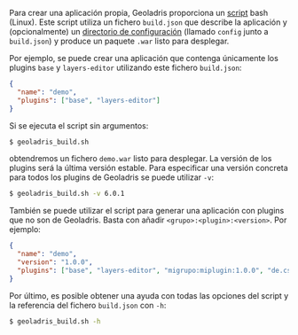 Para crear una aplicación propia, Geoladris proporciona un [script](https://raw.githubusercontent.com/geoladris/core/master/build-tools/geoladris_build.sh) bash (Linux). Este script utiliza un fichero `build.json` que describe la aplicación y (opcionalmente) un [directorio de configuración](config.md#directorio-de-configuracion) (llamado `config` junto a `build.json`) y produce un paquete `.war` listo para desplegar.

Por ejemplo, se puede crear una aplicación que contenga únicamente los plugins `base` y `layers-editor` utilizando este fichero `build.json`:

```json
{
  "name": "demo",
  "plugins": ["base", "layers-editor"]
}
```
Si se ejecuta el script sin argumentos:

```bash
$ geoladris_build.sh
```

obtendremos un fichero `demo.war` listo para desplegar. La versión de los plugins será la última versión estable. Para especificar una versión concreta para todos los plugins de Geoladris se puede utilizar `-v`:

```bash
$ geoladris_build.sh -v 6.0.1
```

También se puede utilizar el script para generar una aplicación con plugins que no son de Geoladris. Basta con añadir `<grupo>:<plugin>:<version>`. Por ejemplo:

```json
{
  "name": "demo",
  "version": "1.0.0",
  "plugins": ["base", "layers-editor", "migrupo:miplugin:1.0.0", "de.csgis.geoladris:myplugin:1.0.1"]
}
```

Por último, es posible obtener una ayuda con todas las opciones del script y la referencia del fichero `build.json` con `-h`:

```bash
$ geoladris_build.sh -h
```
